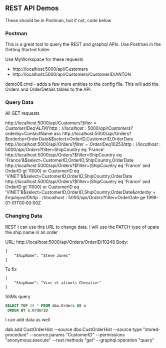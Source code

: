 ## REST API Demos
These should be in Postman, but if not, code below

### Postman
This is a great tool to query the REST and graphql APIs. Use Postman in the Getting Started folder. 

Use MyWorkspace for these requests
- http://localhost:5000/api/Customers
- http://localhost:5000/api/Customers/CustomerID/ANTON

demo06.cmd - adds a few more entities to the config file. This will add the Orders and OrderDetails tables to the API.

### Query Data
All GET requests

http://localhost:5000/api/Customers?$filter=CustomerID eq 'ALFKI'
http://localhost:5000/api/Customers?$orderby=ContactName asc
http://localhost:5000/api/Orders?$orderby=OrderDate&$select=OrderID,CustomerID,OrderDate
http://localhost:5000/api/Orders?$filter=OrderID eq 10253
http://localhost:5000/api/Orders?$filter=ShipCountry eq 'France'
http://localhost:5000/api/Orders?$filter=ShipCountry eq 'France'&$select=CustomerID,OrderID,ShipCountry,OrderDate
http://localhost:5000/api/Orders?$filter=(ShipCountry eq 'France' and OrderID gt 11000) or CustomerID eq 'VINET'&$select=CustomerID,OrderID,ShipCountry,OrderDate
http://localhost:5000/api/Orders?$filter=(ShipCountry eq 'France' and OrderID gt 11000) or CustomerID eq 'VINET'&$select=CustomerID,OrderID,ShipCountry,OrderDate&$orderby=EmployeeID
http://localhost:5000/api/Orders?$filter=OrderDate ge 1998-01-01T00:00:00Z



### Changing Data
REST
I can use this URL to change data. I will use the PATCH type of upate the ship name in an order

URL: http://localhost:5000/api/Orders/OrderID/10248
Body: 
```
{
    "ShipName": "Steve Jones"
}
```

To fix
```
{
    "ShipName": "Vins et alcools Chevalier"
}
```

SSMs query
```sql
SELECT TOP 20 * FROM dbo.Orders AS o
 ORDER BY o.OrderID
 ```

I can add data as well


dab add CustOrderHist --source dbo.CustOrderHist --source.type "stored-procedure" --source.params "CustomerID" --permissions "anonymous:execute" --rest.methods "get" --graphql.operation "query"
